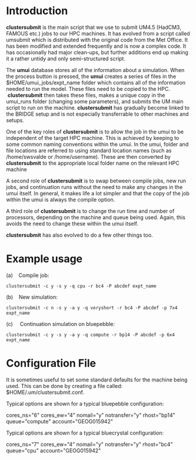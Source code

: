 # Introduction

**clustersubmit** is the main script that we use to submit UM4.5 (HadCM3, FAMOUS etc.) jobs to our HPC machines. It has evolved from a script called umsubmit which is distributed with the original code from the Met Office. It has been modified and extended frequently and is now a complex code. It has occasionally had major clean-ups, but further additions end up making it a rather untidy and only semi-structured script.

The **umui** database stores all of the information about a simulation. When the process button is pressed, the **umui** creates a series of files in the $HOME/umui_jobs/expt_name folder which contains all of the information needed to run the model. These files need to be copied to the HPC.  **clustersubmit** then takes these files, makes a unique copy in the umui_runs folder (changing some parameters), and submits the UM main script to run on the machine. **clustersubmit** has gradually become linked to the BRIDGE setup and is not especially transferrable to other machines and setups.

One of the key roles of **clustersubmit** is to allow the job in the umui to be independent of the target HPC machine. This is achieved by keeping to some common naming conventions within the umui. In the umui, folder and file locations are referred to using standard location names (such as /home/swsvalde or /home/username). These are then converted by **clustersubmit** to the appropriate local folder name on the relevant HPC machine  

A second role of **clustersubmit** is to swap between compile jobs, new run jobs, and continuation runs without the need to make any changes in the umui itself. In general, it makes life a lot simpler and that the copy of the job within the umui is always the compile option.

A third role of **clustersubmit** is to change the run time and number of processors, depending on the machine and queue being used. Again, this avoids the need to change these within the umui itself.

**clustersubmit** has also evolved to do a few other things too.

# Example usage

(a)    Compile job:

`clustersubmit -c y -s y -q cpu -r bc4 -P abcdef expt_name`

(b)    New simulation:

`clustersubmit -c n -s y -a y -q veryshort -r bc4 -P abcdef -p 7x4 expt_name`

(c)     Continuation simulation on bluepebble:

`clustersubmit -c y -s y -a y -q compute -r bp14 -P abcdef -p 6x4 expt_name`

# Configuration File

It is sometimes useful to set some standard defaults for the machine being used. This can be done by creating a file called: $HOME/.um/clustersubmit.conf.

Typical options are shown for a typical bluepebble configuration:

cores_ns="6"
cores_ew="4"
nomail="y"
notransfer="y"
rhost="bp14"
queue="compute"
account="GEOG015942"

Typical options are shown for a typical bluecrystal configuration:

cores_ns="7"
cores_ew="4"
nomail="y"
notransfer="y"
rhost="bc4"
queue="cpu"
account="GEOG015942"

